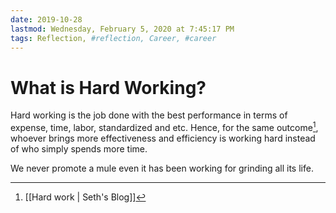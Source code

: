 ```yaml
---
date: 2019-10-28
lastmod: Wednesday, February 5, 2020 at 7:45:17 PM
tags: Reflection, #reflection, Career, #career
---
```

# What is Hard Working?

Hard working is the job done with the best performance in terms of expense, time, labor, standardized and etc. Hence, for the same outcome[^11E6E16C603F], whoever brings more effectiveness and efficiency is working hard instead of who simply spends more time.

We never promote a mule even it has been working for grinding all its life.


[^11E6E16C603F]: [[Hard work | Seth's Blog]]
